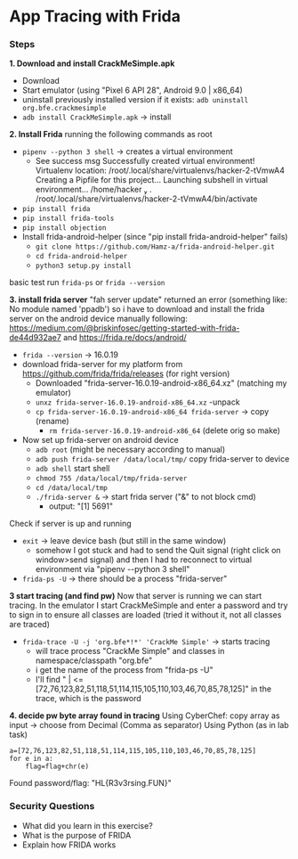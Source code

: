 # App Tracing with Frida
### Steps

**1. Download and install CrackMeSimple.apk**
- Download 
- Start emulator (using "Pixel 6 API 28", Android 9.0 | x86_64)
- uninstall previously installed version if it exists:  `adb uninstall org.bfe.crackmesimple`
- `adb install CrackMeSimple.apk` -> install

**2. Install Frida**
running the following commands as root
- `pipenv --python 3 shell` -> creates a virtual environment 
    - See success msg 
    Successfully created virtual environment!
    Virtualenv location: /root/.local/share/virtualenvs/hacker-2-tVmwA4
    Creating a Pipfile for this project...
    Launching subshell in virtual environment...
    /home/hacker   . /root/.local/share/virtualenvs/hacker-2-tVmwA4/bin/activate     
- `pip install frida`
- `pip install frida-tools`
- `pip install objection`
- Install frida-android-helper (since "pip install frida-android-helper" fails)
  - `git clone https://github.com/Hamz-a/frida-android-helper.git`
  - `cd frida-android-helper`
  - `python3 setup.py install`

basic test run `frida-ps` or `frida --version`

**3. install frida server**
"fah server update" returned an error (something like: No module named 'ppadb') so i have to download and install the frida server on the android device manually following: https://medium.com/@briskinfosec/getting-started-with-frida-de44d932ae7 and https://frida.re/docs/android/

- `frida --version` -> 16.0.19
- download frida-server for my platform from https://github.com/frida/frida/releases (for right version)
    - Downloaded "frida-server-16.0.19-android-x86_64.xz" (matching my emulator)
    - `unxz frida-server-16.0.19-android-x86_64.xz` -unpack
    - `cp frida-server-16.0.19-android-x86_64 frida-server` -> copy (rename)
        - `rm frida-server-16.0.19-android-x86_64` (delete orig so make)
- Now set up frida-server on android device
    - `adb root` (might be necessary according to manual)
    - `adb push frida-server /data/local/tmp/` copy frida-server to device
    - `adb shell` start shell
    - `chmod 755 /data/local/tmp/frida-server`
    - `cd /data/local/tmp`
    - `./frida-server &` -> start frida server ("&" to not block cmd)
        - output: "[1] 5691"

Check if server is up and running
- `exit` -> leave device bash (but still in the same window)
    - somehow I got stuck and had to send the Quit signal (right click on window>send signal) and then I had to reconnect to virtual environment via "pipenv --python 3 shell"
- `frida-ps -U` -> there should be a process "frida-server"


**3 start tracing (and find pw)**
Now that server is running we can start tracing. 
In the emulator I start CrackMeSimple and enter a password and try to sign in to ensure all classes are loaded (tried it without it, not all classes are traced)

- `frida-trace -U -j 'org.bfe*!*' 'CrackMe Simple'` -> starts tracing
    - will trace process "CrackMe Simple" and classes in namespace/classpath "org.bfe" 
    - i get the name of the process from "frida-ps -U"
    - I'll find " | <= [72,76,123,82,51,118,51,114,115,105,110,103,46,70,85,78,125]" in the trace, which is the password

**4. decide pw byte array found in tracing**
Using CyberChef:  copy array as input -> choose from Decimal (Comma as separator)
Using Python (as in lab task)
```
a=[72,76,123,82,51,118,51,114,115,105,110,103,46,70,85,78,125]
for e in a:
    flag=flag+chr(e)
```

Found password/flag: "HL{R3v3rsing.FUN}"

### Security Questions


- What did you learn in this exercise?
- What is the purpose of FRIDA
- Explain how FRIDA works

